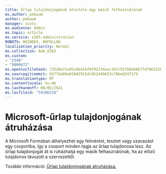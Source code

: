 ```yaml
---
title: Űrlap tulajdonjogának átvitele egy másik felhasználónak
ms.author: pebaum
author: pebaum
manager: scotv
ms.audience: Admin
ms.topic: article
ms.service: o365-administration
ROBOTS: NOINDEX, NOFOLLOW
localization_priority: Normal
ms.collection: Adm_O365
ms.custom:
- "2548"
- "9000672"
ms.openlocfilehash: 73520a72a95c0b41bf0792234eac387c55788e686774f96322b202fb82b12eb6
ms.sourcegitcommit: b5f7da89a650d2915dc652449623c78be6247175
ms.translationtype: MT
ms.contentlocale: hu-HU
ms.lasthandoff: 08/05/2021
ms.locfileid: "54106218"
---
```

# <a name="transfer-ownership-of-a-microsoft-form"></a>Microsoft-űrlap tulajdonjogának átruházása

A Microsoft Formsban áthelyezhet egy felmérést, tesztet vagy szavazást egy csoportba, így a csoport minden tagja az űrlap tulajdonosa lesz. Az űrlap tulajdonjogát át is ruházhatja egy másik felhasználónak, ha az előző tulajdonos távozott a szervezettől.

További információ: [Űrlap tulajdonjogának átruházása.](https://support.office.com/article/Transfer-ownership-of-a-form-921a6361-a4e5-44ea-bce9-c4ed63aa54b4)